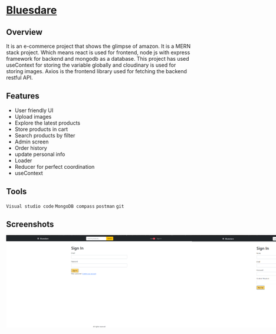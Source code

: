 # [Bluesdare](https://bluesdare.vercel.app/)

## Overview

It is an e-commerce project that shows the glimpse of amazon. It is a MERN stack project. Which means react is used for frontend, node js with express framework for backend and mongodb as a database. This project has used useContext for storing the variable globally and cloudinary is used for storing images. Axios is the frontend library used for fetching the backend restful API.

## Features

* User friendly UI
* Upload images
* Explore the latest products
* Store products in cart
* Search products by filter
* Admin screen
* Order history
* update personal info
* Loader
* Reducer for perfect coordination
* useContext


## Tools

`Visual studio code`
`MongoDB compass`
`postman`
`git`

## Screenshots
<div style="display:flex;">
<img src="https://github.com/theroughcoder/bluesdare/blob/main/screenshots/bluesdare%20signin.png"  />
<img src="https://github.com/theroughcoder/bluesdare/blob/main/screenshots/bluesdare%20signup.png" />
<img src="https://github.com/theroughcoder/bluesdare/blob/main/screenshots/bluesdare%20home%20screen.png"  />
<img src="https://github.com/theroughcoder/bluesdare/blob/main/screenshots/bluesdare%20home%20screen%20with%20category.png" />
<img src="https://github.com/theroughcoder/bluesdare/blob/main/screenshots/bluesdare%20shopping%20cart.png"  />
<img src="https://github.com/theroughcoder/bluesdare/blob/main/screenshots/bluesdare%20search%20screen%20.png" />
<img src="https://github.com/theroughcoder/bluesdare/blob/main/screenshots/bluesdare%20shipping%20address.png"  />
<img src="https://github.com/theroughcoder/bluesdare/blob/main/screenshots/bluesdare%20place%20order%20screen.png />
<img src="https://github.com/theroughcoder/bluesdare/blob/main/screenshots/bluesdare%20order%20list.png"  />
<img src="https://github.com/theroughcoder/bluesdare/blob/main/screenshots/bluesdare%20place%20order%20screen.png"/>
<img src="https://github.com/theroughcoder/bluesdare/blob/main/screenshots/bluesdare%20order%20list.png"  />



</div>

![]()
